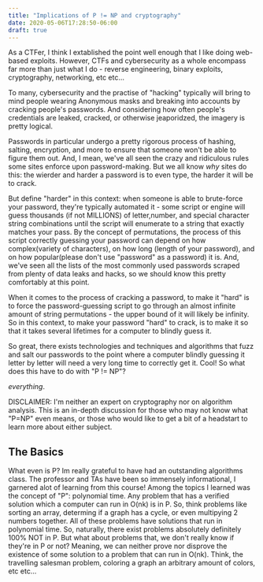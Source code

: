 ```yaml
---
title: "Implications of P != NP and cryptography"
date: 2020-05-06T17:28:50-06:00
draft: true
---
```


As a CTFer, I think I extablished the point well enough that I like doing web-based exploits. However, CTFs and cybersecurity as a whole encompass far more than just what I do - reverse engineering, binary exploits, cryptography, networking, etc etc... 

To many, cybersecurity and the practise of "hacking" typically will bring to mind people wearing Anonymous masks and breaking into accounts by cracking people's passwords. And considering how often people's credentials are leaked, cracked, or otherwise jeaporidzed, the imagery is pretty logical. 

Passwords in particular undergo a pretty rigorous process of hashing, salting, encryption, and more to ensure that someone won't be able to figure them out. And, I mean, we've all seen the crazy and ridiculous rules some sites enforce upon password-making. But we all know _why_ sites do this: the wierder and harder a password is to even type, the harder it will be to crack. 

But define "harder" in this context: when someone is able to brute-force your password, they're typically automated it - some script or engine will guess thousands (if not MILLIONS) of letter,number, and special character string combinations until the script will enumerate to a string that exactly matches your pass. By the concept of permutations, the process of this script correctly guessing your password can depend on how complex(variety of characters), on how long (length of your password), and on how popular(please don't use "password" as a password) it is. And, we've seen all the lists of the most commonly used passwords scraped from plenty of data leaks and hacks, so we should know this pretty comfortably at this point. 

When it comes to the process of cracking a password, to make it "hard" is to force the password-guessing script to go through an almost infinite amount of string permutations - the upper bound of it will likely be infinity. So in this context, to make your password "hard" to crack, is to make it so that it takes several lifetimes for a computer to blindly guess it. 

So great, there exists technologies and techniques and algorithms that fuzz and salt our passwords to the point where a computer blindly guessing it letter by letter will need a very long time to correctly get it. Cool! So what does this have to do with "P != NP"?

_everything_.

DISCLAIMER: I'm neither an expert on cryptography nor on algorithm analysis. This is an in-depth discussion for those who may not know what "P=NP" even means, or those who would like to get a bit of a headstart to learn more about either subject. 

The Basics
----

What even is P? 
Im really grateful to have had an outstanding algorithms class. The professor and TAs have been so immensely informational, I garnered alot of learning from this course! Among the topics I learned was the concept of "P": polynomial time. Any problem that has a verified solution which a computer can run in O(nk) is in P. 
So, think problems like sorting an array, determing if a graph has a cycle, or even multipying 2 numbers together. All of these problems have solutions that run in polynomial time. 
So, naturally, there exist problems absolutely definitely 100% NOT in P. But what about problems that, we don't really know if they're in P or not? Meaning, we can neither prove nor disprove the existence of some solution to a problem that can run in O(nk). Think, the travelling salesman problem, coloring a graph an arbitrary amount of colors, etc etc...

 
